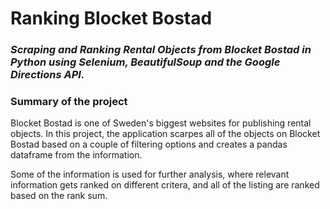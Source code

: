 # Ranking Blocket Bostad
### *Scraping  and Ranking Rental Objects from Blocket Bostad in Python using Selenium, BeautifulSoup and the Google Directions API.*

### Summary of the project
Blocket Bostad is one of Sweden's biggest websites for publishing rental objects. In this project, the application scarpes 
all of the objects on Blocket Bostad based on a couple of filtering options and creates a pandas dataframe from the information.

Some of the information is used for further analysis, where relevant information gets ranked on different critera, and all of the listing are ranked based on
the rank sum.
